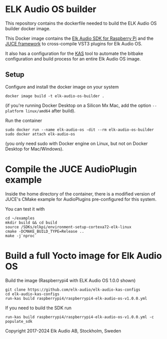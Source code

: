 # ELK Audio OS builder

This repository contains the dockerfile needed to build the ELK Audio OS builder docker image.

This Docker image contains the [Elk Audio SDK for Raspberry Pi](https://github.com/elk-audio/elkpi-sdk) and the [JUCE framework](https://github.com/juce-framework/JUCE) to cross-compile VST3 plugins for Elk Audio OS.

It also has a configuration for the [KAS](https://github.com/siemens/kas) tool to automate the bitbake configuration and build process for an entire Elk Audio OS image.

## Setup

Configure and install the docker image on your system
  ```
  docker image build -t elk-audio-os-builder .
  ```

(if you're running Docker Desktop on a Silicon Mx Mac, add the option `--platform linux/amd64` after build).

Run the container
  ```
  sudo docker run --name elk-audio-os -dit --rm elk-audio-os-builder
  sudo docker attach elk-audio-os
  ```

(you only need sudo with Docker engine on Linux, but not on Docker Desktop for Mac/Windows).

# Compile the JUCE AudioPlugin example

Inside the home directory of the container, there is a modified version of JUCE's CMake example for AudioPlugins pre-configured for this system.

You can test it with
  ```
  cd ~/examples
  mkdir build && cd build
  source /SDKs/elkpi/environment-setup-cortexa72-elk-linux
  cmake -DCMAKE_BUILD_TYPE=Release ..
  make -j`nproc`
  ```

# Build a full Yocto image for Elk Audio OS

Build the image (Raspberrypi4 with ELK Audio OS 1.0.0 shown)
  ```
  git clone https://github.com/elk-audio/elk-audio-kas-configs
  cd elk-audio-kas-configs
  run-kas build raspberrypi4/raspberrypi4-elk-audio-os-v1.0.0.yml
  ```

  If you need to build the SDK run
  ```
  run-kas build raspberrypi4/raspberrypi4-elk-audio-os-v1.0.0.yml -c populate_sdk
  ```

Copyright 2017-2024 Elk Audio AB, Stockholm, Sweden

